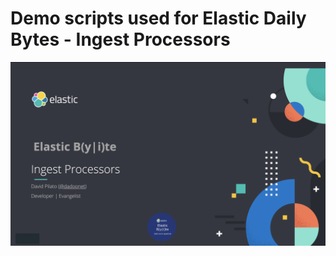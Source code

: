 # Demo scripts used for Elastic Daily Bytes - Ingest Processors

![Ingest Processors](images/00-talk.png "Ingest Processors")

